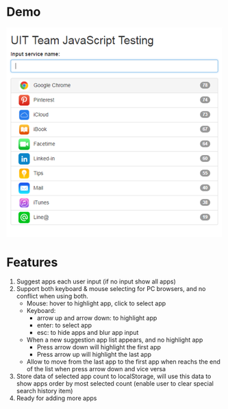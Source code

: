 # Demo
![Demo](./docs/images/demo.png)

# Features
1. Suggest apps each user input (if no input show all apps)
2. Support both keyboard & mouse selecting for PC browsers, and no conflict when using both.
    * Mouse: hover to highlight app, click to select app
    * Keyboard:
      * arrow up and arrow down: to highlight app
      * enter: to select app
      * esc: to hide apps and blur app input
    * When a new suggestion app list appears, and no highlight app
      * Press arrow down will highlight the first app
      * Press arrow up will highlight the last app
    * Allow to move from the last app to the first app when reachs the end of the list when press arrow down and vice versa 
3. Store data of selected app count to localStorage, will use this data to show apps order by most selected count (enable user to clear special search history item)
4. Ready for adding more apps
